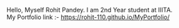 Hello, Myself Rohit Pandey. I am 2nd Year student at IIITA. <br>
 My Portfolio link :-
    https://rohit-110.github.io/MyPortfolio/
